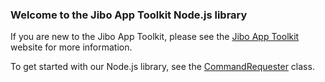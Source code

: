 ### Welcome to the Jibo App Toolkit Node.js library

If you are new to the Jibo App Toolkit, please see the [Jibo App Toolkit](https://app-toolkit.jibo.com/) website for more information.

To get started with our Node.js library, see the [CommandRequester](CommandRequester.html) class.

